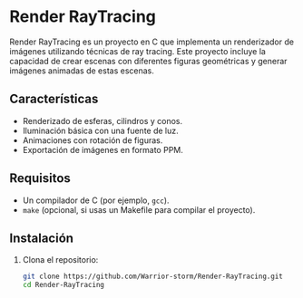# Render RayTracing

Render RayTracing es un proyecto en C que implementa un renderizador de imágenes utilizando técnicas de ray tracing. Este proyecto incluye la capacidad de crear escenas con diferentes figuras geométricas y generar imágenes animadas de estas escenas.

## Características

- Renderizado de esferas, cilindros y conos.
- Iluminación básica con una fuente de luz.
- Animaciones con rotación de figuras.
- Exportación de imágenes en formato PPM.

## Requisitos

- Un compilador de C (por ejemplo, `gcc`).
- `make` (opcional, si usas un Makefile para compilar el proyecto).

## Instalación

1. Clona el repositorio:

   ```bash
   git clone https://github.com/Warrior-storm/Render-RayTracing.git
   cd Render-RayTracing
